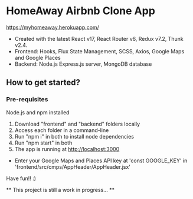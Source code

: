 # HomeAway Airbnb Clone App

https://myhomeaway.herokuapp.com/

* Created with the latest React v17, React Router v6, Redux v7.2, Thunk v2.4.
* Frontend: Hooks, Flux State Management, SCSS, Axios, Google Maps and Google Places
* Backend: Node.js Express.js server, MongoDB database

## How to get started?

### Pre-requisites 
 Node.js and npm installed

1. Download "frontend" and "backend" folders locally
2. Access each folder in a command-line
3. Run "npm i" in both to install node dependencies
4. Run "npm start" in both
5. The app is running at [http://localhost:3000](http://localhost:3000)
* Enter your Google Maps and Places API key at 'const GOOGLE_KEY' in 'frontend/src/cmps/AppHeader/AppHeader.jsx'

Have fun!! :)

** This project is still a work in progress... **
